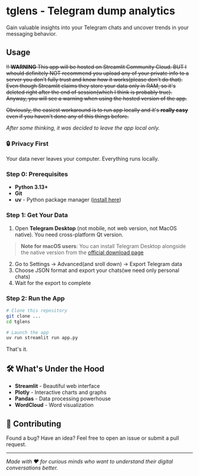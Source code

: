 # tglens - Telegram dump analytics

Gain valuable insights into your Telegram chats and uncover trends in your messaging behavior.

## Usage
~~‼️ **WARNING** This app will be hosted on Streamlit Community Cloud. BUT I whould definitely NOT recommend you upload any of your private info to a server you don't fully trust and know how it works(please don't do that). Even though Streamlit claims they store your data only in RAM, so it's deleted right after the end of session(which I think is probably true). Anyway, you will see a warning when using the hosted version of the app.~~

~~Obviously, the easiest workaround is to run app locally and it's **really easy** even if you haven't done any of this things before.~~

*After some thinking, it was decided to leave the app local only.*

### 🔒 Privacy First
Your data never leaves your computer. Everything runs locally.

### Step 0: Prerequisites
- **Python 3.13+** 
- **Git** 
- **uv** - Python package manager ([install here](https://docs.astral.sh/uv/getting-started/installation/))

### Step 1: Get Your Data
1. Open **Telegram Desktop** (not mobile, not web version, not MacOS native). You need cross-platform Qt version.
> **Note for macOS users**: You can install Telegram Desktop alongside the native version from the [official download page](https://desktop.telegram.org/)
2. Go to Settings → Advanced(and sroll down) → Export Telegram data
3. Choose JSON format and export your chats(we need only personal chats)
4. Wait for the export to complete

### Step 2: Run the App
```bash
# Clone this repository
git clone ...
cd tglens

# Launch the app
uv run streamlit run app.py
```

That's it.


## 🛠️ What's Under the Hood

- **Streamlit** - Beautiful web interface
- **Plotly** - Interactive charts and graphs  
- **Pandas** - Data processing powerhouse
- **WordCloud** - Word visualization

## 🤝 Contributing

Found a bug? Have an idea? Feel free to open an issue or submit a pull request.

---

*Made with ❤️ for curious minds who want to understand their digital conversations better.* 